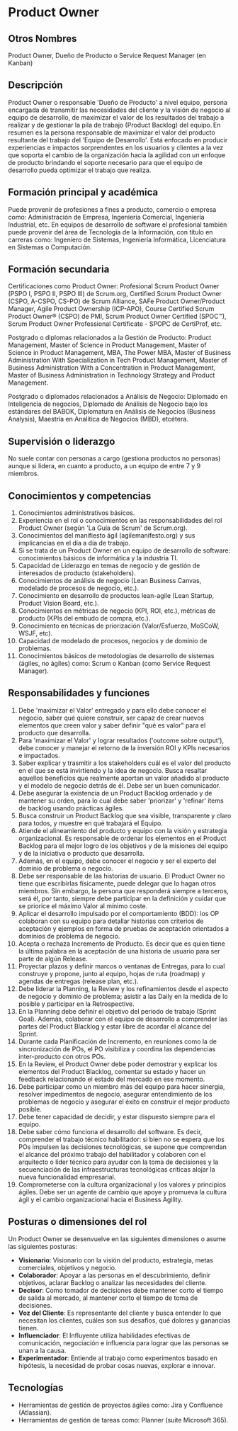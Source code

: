 # Product Owner

## Otros Nombres

Product Owner, Dueño de Producto o Service Request Manager (en Kanban)


## Descripción

Product Owner o responsable 'Dueño de Producto' a nivel equipo, persona encargada de transmitir las necesidades del cliente y la visión de negocio al equipo de desarrollo, de maximizar el valor de los resultados del trabajo a realizar y de gestionar la pila de trabajo (Product Backlog) del equipo. En resumen es la persona responsable de maximizar el valor del producto resultante del trabajo del 'Equipo de Desarrollo'. Está enfocado en producir experiencias e impactos sorprendentes en los usuarios y clientes a la vez que soporta el cambio de la organización hacia la agilidad con un enfoque de producto brindando el soporte necesario para que el equipo de desarrollo pueda optimizar el trabajo que realiza.


## Formación principal y académica

Puede provenir de profesiones a fines a producto, comercio o empresa como: Administración de Empresa, Ingeniería Comercial, Ingeniería Industrial, etc.
En equipos de desarrollo de software el profesional también puede provenir del área de Tecnología de la Información, con título en carreras como: Ingeniero de Sistemas, Ingeniería Informática, Licenciatura en Sistemas o Computación.

## Formación secundaria

Certificaciones como Product Owner: Profesional Scrum Product Owner (PSPO I, PSPO II, PSPO III) de Scrum.org, Certified Scrum Product Owner (CSPO, A-CSPO, CS-PO) de Scrum Alliance, SAFe Product Owner/Product Manager, Agile Product Ownership (ICP-APO), Course Certified Scrum Product Owner® (CSPO) de PMI, Scrum Product Owner Certified (SPOC™), Scrum Product Owner Professional Certificate - SPOPC de CertiProf, etc.

Postgrado o diplomas relacionados a la Gestión de Producto: Product Management, Master of Science in Product Management, Master of Science in Product Management, MBA, The Power MBA, Master of Business Administration With Specialization in Tech Product Management, Master of Business Administration With a Concentration in Product Management, Master of Business Administration in Technology Strategy and Product Management.

Postgrado o diplomados relacionados a Análisis de Negocio: Diplomado en Inteligencia de negocios, Diplomado de Análisis de Negocio bajo los estándares del BABOK, Diplomatura en Análisis de Negocios (Business Analysis), Maestría en Analítica de Negocios (MBD), etcétera.

## Supervisión o liderazgo

No suele contar con personas a cargo (gestiona productos no personas) aunque si lidera, en cuanto a producto, a un equipo de entre 7 y 9 miembros.

## Conocimientos y competencias

1.	Conocimientos administrativos básicos.
2.	Experiencia en el rol o conocimientos en las responsabilidades del rol Product Owner (según 'La Guía de Scrum' de Scrum.org).
3.	Conocimientos del manifiesto ágil (agilemanifesto.org) y sus implicancias en el día a día de trabajo.
4.	Si se trata de un Product Owner en un equipo de desarrollo de software: conocimientos básicos de informática y la industria TI. 
5.	Capacidad de Liderazgo en temas de negocio y de gestión de interesados de producto (stakeholders).
6.	Conocimientos de análisis de negocio (Lean Business Canvas, modelado de procesos de negocio, etc.).
7.	Conocimiento en desarrollo de productos lean-agile (Lean Startup, Product Vision Board, etc.).
8.	Conocimientos  en métricas de negocio (KPI, ROI, etc.), métricas de producto (KPIs del embudo de compra, etc.).
9.	Conocimiento en técnicas de priorización (Valor/Esfuerzo, MoSCoW, WSJF, etc).
10.	Capacidad de modelado de procesos, negocios y de dominio de problemas.
11.	Conocimientos básicos de metodologías de desarrollo de sistemas (ágiles, no ágiles) como: Scrum o Kanban (como Service Request Manager). 

## Responsabilidades y funciones

1.	Debe 'maximizar el Valor' entregado y para ello debe conocer el negocio, saber qué quiere construir, ser capaz de crear nuevos elementos que creen valor y saber definir "qué es valor" para el producto que desarrolla.
2.	Para 'maximizar el Valor' y lograr resultados ('outcome sobre output'), debe conocer y manejar el retorno de la inversión ROI y KPIs necesarios e impactados.
3.	Saber explicar y trasmitir a los stakeholders cuál es el valor del producto en el que se está invirtiendo y la idea de negocio. Busca resaltar aquellos beneficios que realmente aportan un valor añadido al producto y el modelo de negocio detrás de él. Debe ser un buen comunicador.
4.	Debe asegurar la existencia de un Product Backlog ordenado y de mantener su orden, para lo cual debe saber 'priorizar' y 'refinar' ítems de backlog usando prácticas ágiles. 
5.	Busca construir un Product Backlog que sea visible, transparente y claro para todos, y muestre en qué trabajará el Equipo.
6.	Atiende el alineamiento del producto y equipo con la visión y estrategia organizacional. Es responsable de ordenar los elementos en el Product Backlog para el mejor logro de los objetivos y de la misiones del equipo y de la iniciativa o producto que desarrolla.
7.	Además, en el equipo, debe conocer el negocio y ser el experto del dominio de problema o negocio.
8.	Debe ser responsable de las historias de usuario. El Product Owner no tiene que escribirlas físicamente, puede delegar que lo hagan otros miembros. Sin embargo, la persona que responderá siempre a terceros, será él, por tanto, siempre debe participar en la definición y cuidar que se priorice el máximo Valor al mínimo coste.
9.	Aplicar el desarrollo impulsado por el comportamiento (BDD): los OP colaboran con su equipo para detallar historias con criterios de aceptación y ejemplos en forma de pruebas de aceptación orientados a dominios de problema de negocio.
10.	Acepta o rechaza Incremento de Producto. Es decir que es quien tiene la última palabra en la aceptación de una historia de usuario para ser parte de algún Release.
11.	Proyectar plazos y definir marcos o ventanas de Entregas, para lo cual construye y propone, junto al equipo, hojas de ruta (roadmap) y agendas de entregas (release plan, etc.).
12.	Debe liderar la Planning, la Review y los refinamientos desde el aspecto de negocio y dominio de problema; asistir a las Daily en la medida de lo posible y participar en la Retrospective.
13.	En la Planning debe definir el objetivo del período de trabajo (Sprint Goal). Además, colaborar con el equipo de desarrollo a comprender las partes del Product Blacklog y estar libre de acordar el alcance del Sprint.
14.	Durante cada Planificación de Incremento, en reuniones como la de sincronización de POs, el PO visibiliza y coordina las dependencias inter-producto con otros POs.
15.	En la Review, el Product Owner debe poder demostrar y explicar los elementos del Product Blacklog, comentar su estado y hacer un feedback relacionando el estado del mercado en ese momento.
16.	Debe participar como un miembro más del equipo para hacer sinergia, resolver impedimentos de negocio, asegurar entendimiento de los problemas de negocio y asegurar el éxito en construir el mejor producto posible.
17.	Debe tener capacidad de decidir, y estar dispuesto siempre para el equipo.
18.	Debe saber cómo funciona el desarrollo del software. Es decir, comprender el trabajo técnico habilitador: si bien no se espera que los POs impulsen las decisiones tecnológicas, se supone que comprendan el alcance del próximo trabajo del habilitador y colaboren con el arquitecto o líder técnico para ayudar con la toma de decisiones y la secuenciación de las infraestructuras tecnológicas críticas alojar la nueva funcionalidad empresarial.
19.	Comprometerse con la cultura organizacional y los valores y principios ágiles. Debe ser un agente de cambio que apoye y promueva la cultura ágil y el cambio organizacional hacia el Business Agility.

## Posturas o dimensiones del rol
Un Product Owner se desenvuelve en las siguientes dimensiones o asume las siguientes posturas:
- **Visionario**: Visionario con la visión del producto, estrategia, metas comerciales, objetivos y negocio.
- **Colaborador**: Apoyar a las personas en el descubrimiento, definir objetivos, aclarar Backlog o analizar las necesidades del cliente. 
- **Decisor**: Como tomador de decisiones debe mantener corto el tiempo de salida al mercado, al mantener corto el tiempo de toma de decisiones.
- **Voz del Cliente**: Es representante del cliente y busca entender lo que necesitan los clientes, cuáles son sus desafíos, qué dolores y ganancias tienen. 
- **Influenciador**: El Influyente utiliza habilidades efectivas de comunicación, negociación e influencia para lograr que las personas se unan a la causa.
- **Experimentador**: Entiende al trabajo como experimentos basado en hipótesis, la necesidad de probar cosas nuevas, explorar e innovar.

## Tecnologías

- Herramientas de gestión de proyectos ágiles como: Jira y Confluence (Atlassian).
- Herramientas de gestión de tareas como: Planner (suite Microsoft 365).
